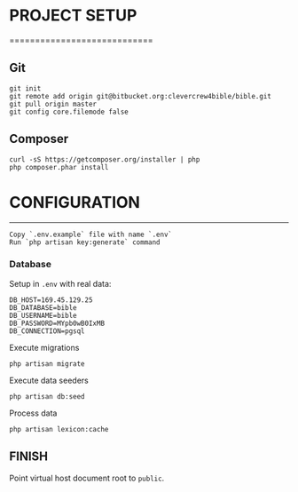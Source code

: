 # PROJECT SETUP
============================

## Git

~~~
git init
git remote add origin git@bitbucket.org:clevercrew4bible/bible.git
git pull origin master
git config core.filemode false
~~~

## Composer

~~~
curl -sS https://getcomposer.org/installer | php
php composer.phar install
~~~


# CONFIGURATION
---------------

~~~
Copy `.env.example` file with name `.env`
Run `php artisan key:generate` command
~~~

### Database

Setup in `.env` with real data:


```
DB_HOST=169.45.129.25
DB_DATABASE=bible
DB_USERNAME=bible
DB_PASSWORD=MYpb0wB0IxMB
DB_CONNECTION=pgsql

```

Execute migrations
~~~
php artisan migrate
~~~

Execute data seeders 
~~~
php artisan db:seed
~~~

Process data
~~~
php artisan lexicon:cache
~~~

FINISH
----------------
Point virtual host document root to `public`.
